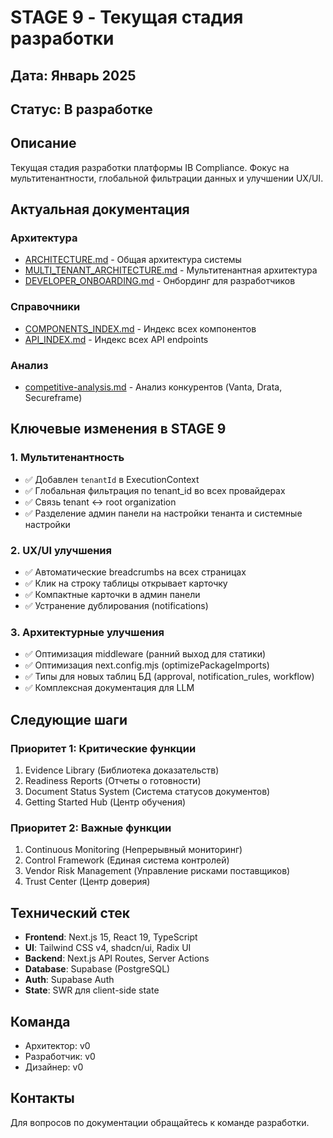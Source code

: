 # STAGE 9 - Текущая стадия разработки

## Дата: Январь 2025

## Статус: В разработке

## Описание

Текущая стадия разработки платформы IB Compliance. Фокус на мультитенантности, глобальной фильтрации данных и улучшении UX/UI.

## Актуальная документация

### Архитектура
- [ARCHITECTURE.md](./ARCHITECTURE.md) - Общая архитектура системы
- [MULTI_TENANT_ARCHITECTURE.md](./MULTI_TENANT_ARCHITECTURE.md) - Мультитенантная архитектура
- [DEVELOPER_ONBOARDING.md](./DEVELOPER_ONBOARDING.md) - Онбординг для разработчиков

### Справочники
- [COMPONENTS_INDEX.md](./COMPONENTS_INDEX.md) - Индекс всех компонентов
- [API_INDEX.md](./API_INDEX.md) - Индекс всех API endpoints

### Анализ
- [competitive-analysis.md](./competitive-analysis.md) - Анализ конкурентов (Vanta, Drata, Secureframe)

## Ключевые изменения в STAGE 9

### 1. Мультитенантность
- ✅ Добавлен `tenantId` в ExecutionContext
- ✅ Глобальная фильтрация по tenant_id во всех провайдерах
- ✅ Связь tenant ↔ root organization
- ✅ Разделение админ панели на настройки тенанта и системные настройки

### 2. UX/UI улучшения
- ✅ Автоматические breadcrumbs на всех страницах
- ✅ Клик на строку таблицы открывает карточку
- ✅ Компактные карточки в админ панели
- ✅ Устранение дублирования (notifications)

### 3. Архитектурные улучшения
- ✅ Оптимизация middleware (ранний выход для статики)
- ✅ Оптимизация next.config.mjs (optimizePackageImports)
- ✅ Типы для новых таблиц БД (approval, notification_rules, workflow)
- ✅ Комплексная документация для LLM

## Следующие шаги

### Приоритет 1: Критические функции
1. Evidence Library (Библиотека доказательств)
2. Readiness Reports (Отчеты о готовности)
3. Document Status System (Система статусов документов)
4. Getting Started Hub (Центр обучения)

### Приоритет 2: Важные функции
1. Continuous Monitoring (Непрерывный мониторинг)
2. Control Framework (Единая система контролей)
3. Vendor Risk Management (Управление рисками поставщиков)
4. Trust Center (Центр доверия)

## Технический стек

- **Frontend**: Next.js 15, React 19, TypeScript
- **UI**: Tailwind CSS v4, shadcn/ui, Radix UI
- **Backend**: Next.js API Routes, Server Actions
- **Database**: Supabase (PostgreSQL)
- **Auth**: Supabase Auth
- **State**: SWR для client-side state

## Команда

- Архитектор: v0
- Разработчик: v0
- Дизайнер: v0

## Контакты

Для вопросов по документации обращайтесь к команде разработки.
